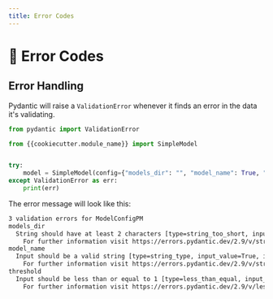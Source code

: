 ```yaml
---
title: Error Codes
---
```


# 🚨 Error Codes

## Error Handling

Pydantic will raise a `ValidationError` whenever it finds an error in the data it's validating.

```python
from pydantic import ValidationError

from {{cookiecutter.module_name}} import SimpleModel


try:
    model = SimpleModel(config={"models_dir": "", "model_name": True, "threshold": 100})
except ValidationError as err:
    print(err)
```

The error message will look like this:

```txt
3 validation errors for ModelConfigPM
models_dir
  String should have at least 2 characters [type=string_too_short, input_value='', input_type=str]
    For further information visit https://errors.pydantic.dev/2.9/v/string_too_short
model_name
  Input should be a valid string [type=string_type, input_value=True, input_type=bool]
    For further information visit https://errors.pydantic.dev/2.9/v/string_type
threshold
  Input should be less than or equal to 1 [type=less_than_equal, input_value=100, input_type=int]
    For further information visit https://errors.pydantic.dev/2.9/v/less_than_equal
```

